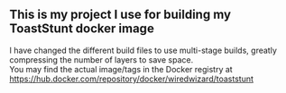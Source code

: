 ## This is my project I use for building my ToastStunt docker image
I have changed the different build files to use multi-stage builds, greatly compressing the number of layers to save space.  
You may find the actual image/tags in the Docker registry at https://hub.docker.com/repository/docker/wiredwizard/toaststunt